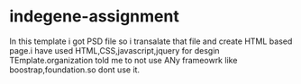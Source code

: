 # indegene-assignment
In this template i got PSD file so i transalate that file and create HTML based page.i have used HTML,CSS,javascript,jquery for desgin TEmplate.organization told me to not use ANy frameowrk like boostrap,foundation.so dont use it.
